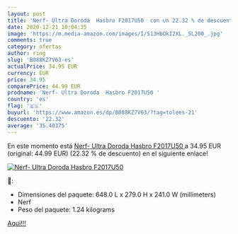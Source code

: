 ```yaml
---
layout: post
title: 'Nerf- Ultra Doroda  Hasbro F2017U50  con un 22.32 % de descuento'
date: 2020-12-21 10:04:35
image: 'https://m.media-amazon.com/images/I/513HbOkI2XL._SL200_.jpg'
comments: true
category: ofertas
author: ring
slug: 'B088KZ7V63-es'
actualPrice: 34.95 EUR
currency: EUR
price: 34.95
comparePrice: 44.99 EUR
prodname: 'Nerf- Ultra Doroda  Hasbro F2017U50 '
country: 'es'
flag: '🇪🇸'
buyurl: 'https://www.amazon.es/dp/B088KZ7V63/?tag=tolees-21'
descuento: '22.32'
average: '35.40375'
---
```


En este momento está [Nerf- Ultra Doroda  Hasbro F2017U50 ](https://www.amazon.es/dp/B088KZ7V63/?tag=tolees-21) a 34.95 EUR (original: 44.99 EUR) (22.32 %  de descuento) en el siguiente enlace!

[![Nerf- Ultra Doroda  Hasbro F2017U50 ](https://m.media-amazon.com/images/I/513HbOkI2XL._SL200_.jpg)](https://www.amazon.es/dp/B088KZ7V63/?tag=tolees-21)

🔎:

- Dimensiones del paquete: 648.0 L x 279.0 H x 241.0 W (millimeters)
- Nerf
- Peso del paquete: 1.24 kilograms

[Aquí!!!](https://www.amazon.es/dp/B088KZ7V63/?tag=tolees-21)
